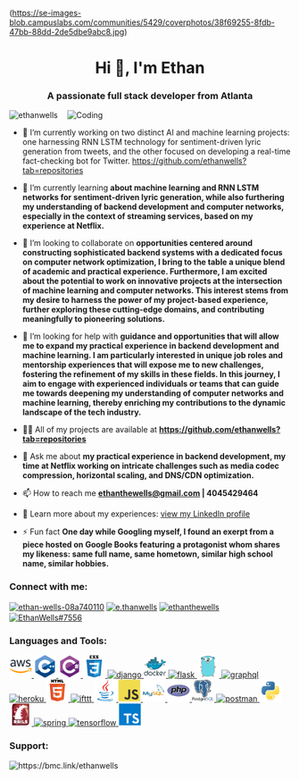 (https://se-images-blob.campuslabs.com/communities/5429/coverphotos/38f69255-8fdb-47bb-88dd-2de5dbe9abc8.jpg)

<h1 align="center">Hi 👋, I'm Ethan</h1>
<h3 align="center">A passionate full stack developer from Atlanta</h3>
<img align="right" alt="Coding" width="400" src="https://cdn.dribbble.com/users/1162077/screenshots/3848914/programmer.gif">

<p align="left"> <img src="https://komarev.com/ghpvc/?username=ethanwells&label=Profile%20views&color=0e75b6&style=flat" alt="ethanwells" /> </p>

- 🔭 I’m currently working on two distinct AI and machine learning projects: one harnessing RNN LSTM technology for sentiment-driven lyric generation from tweets, and the other focused on developing a real-time fact-checking bot for Twitter. https://github.com/ethanwells?tab=repositories

- 🌱 I’m currently learning **about machine learning and RNN LSTM networks for sentiment-driven lyric generation, while also furthering my understanding of backend development and computer networks, especially in the context of streaming services, based on my experience at Netflix.**

- 👯 I’m looking to collaborate on **opportunities centered around constructing sophisticated backend systems with a dedicated focus on computer network optimization, I bring to the table a unique blend of academic and practical experience. Furthermore, I am excited about the potential to work on innovative projects at the intersection of machine learning and computer networks. This interest stems from my desire to harness the power of my project-based experience, further exploring these cutting-edge domains, and contributing meaningfully to pioneering solutions.**

- 🤝 I’m looking for help with **guidance and opportunities that will allow me to expand my practical experience in backend development and machine learning. I am particularly interested in unique job roles and mentorship experiences that will expose me to new challenges, fostering the refinement of my skills in these fields. In this journey, I aim to engage with experienced individuals or teams that can guide me towards deepening my understanding of computer networks and machine learning, thereby enriching my contributions to the dynamic landscape of the tech industry.**

- 👨‍💻 All of my projects are available at **https://github.com/ethanwells?tab=repositories**

- 💬 Ask me about **my practical experience in backend development, my time at Netflix working on intricate challenges such as media codec compression, horizontal scaling, and DNS/CDN optimization.**

- 📫 How to reach me **ethanthewells@gmail.com | 4045429464**

- 📄 Learn more about my experiences: [view my LinkedIn profile](https://www.linkedin.com/in/ethan-wells-08a740110/)

- ⚡ Fun fact **One day while Googling myself, I found an exerpt from a piece hosted on Google Books featuring a protagonist whom shares my likeness: same full name, same hometown, similar high school name, similar hobbies.**

<h3 align="left">Connect with me:</h3>
<p align="left">
<a href="https://linkedin.com/in/ethan-wells-08a740110" target="blank"><img align="center" src="https://raw.githubusercontent.com/rahuldkjain/github-profile-readme-generator/master/src/images/icons/Social/linked-in-alt.svg" alt="ethan-wells-08a740110" height="30" width="40" /></a>
<a href="https://instagram.com/e.thanwells" target="blank"><img align="center" src="https://raw.githubusercontent.com/rahuldkjain/github-profile-readme-generator/master/src/images/icons/Social/instagram.svg" alt="e.thanwells" height="30" width="40" /></a>
<a href="https://www.leetcode.com/ethanthewells" target="blank"><img align="center" src="https://raw.githubusercontent.com/rahuldkjain/github-profile-readme-generator/master/src/images/icons/Social/leet-code.svg" alt="ethanthewells" height="30" width="40" /></a>
<a href="https://discord.gg/EthanWells#7556" target="blank"><img align="center" src="https://raw.githubusercontent.com/rahuldkjain/github-profile-readme-generator/master/src/images/icons/Social/discord.svg" alt="EthanWells#7556" height="30" width="40" /></a>
</p>

<h3 align="left">Languages and Tools:</h3>
<p align="left"> <a href="https://aws.amazon.com" target="_blank" rel="noreferrer"> <img src="https://raw.githubusercontent.com/devicons/devicon/master/icons/amazonwebservices/amazonwebservices-original-wordmark.svg" alt="aws" width="40" height="40"/> </a> <a href="https://www.w3schools.com/cpp/" target="_blank" rel="noreferrer"> <img src="https://raw.githubusercontent.com/devicons/devicon/master/icons/cplusplus/cplusplus-original.svg" alt="cplusplus" width="40" height="40"/> </a> <a href="https://www.w3schools.com/cs/" target="_blank" rel="noreferrer"> <img src="https://raw.githubusercontent.com/devicons/devicon/master/icons/csharp/csharp-original.svg" alt="csharp" width="40" height="40"/> </a> <a href="https://www.w3schools.com/css/" target="_blank" rel="noreferrer"> <img src="https://raw.githubusercontent.com/devicons/devicon/master/icons/css3/css3-original-wordmark.svg" alt="css3" width="40" height="40"/> </a> <a href="https://www.djangoproject.com/" target="_blank" rel="noreferrer"> <img src="https://cdn.worldvectorlogo.com/logos/django.svg" alt="django" width="40" height="40"/> </a> <a href="https://www.docker.com/" target="_blank" rel="noreferrer"> <img src="https://raw.githubusercontent.com/devicons/devicon/master/icons/docker/docker-original-wordmark.svg" alt="docker" width="40" height="40"/> </a> <a href="https://flask.palletsprojects.com/" target="_blank" rel="noreferrer"> <img src="https://www.vectorlogo.zone/logos/pocoo_flask/pocoo_flask-icon.svg" alt="flask" width="40" height="40"/> </a> <a href="https://golang.org" target="_blank" rel="noreferrer"> <img src="https://raw.githubusercontent.com/devicons/devicon/master/icons/go/go-original.svg" alt="go" width="40" height="40"/> </a> <a href="https://graphql.org" target="_blank" rel="noreferrer"> <img src="https://www.vectorlogo.zone/logos/graphql/graphql-icon.svg" alt="graphql" width="40" height="40"/> </a> <a href="https://heroku.com" target="_blank" rel="noreferrer"> <img src="https://www.vectorlogo.zone/logos/heroku/heroku-icon.svg" alt="heroku" width="40" height="40"/> </a> <a href="https://www.w3.org/html/" target="_blank" rel="noreferrer"> <img src="https://raw.githubusercontent.com/devicons/devicon/master/icons/html5/html5-original-wordmark.svg" alt="html5" width="40" height="40"/> </a> <a href="https://ifttt.com/" target="_blank" rel="noreferrer"> <img src="https://www.vectorlogo.zone/logos/ifttt/ifttt-ar21.svg" alt="ifttt" width="40" height="40"/> </a> <a href="https://www.java.com" target="_blank" rel="noreferrer"> <img src="https://raw.githubusercontent.com/devicons/devicon/master/icons/java/java-original.svg" alt="java" width="40" height="40"/> </a> <a href="https://developer.mozilla.org/en-US/docs/Web/JavaScript" target="_blank" rel="noreferrer"> <img src="https://raw.githubusercontent.com/devicons/devicon/master/icons/javascript/javascript-original.svg" alt="javascript" width="40" height="40"/> </a> <a href="https://www.mysql.com/" target="_blank" rel="noreferrer"> <img src="https://raw.githubusercontent.com/devicons/devicon/master/icons/mysql/mysql-original-wordmark.svg" alt="mysql" width="40" height="40"/> </a> <a href="https://www.php.net" target="_blank" rel="noreferrer"> <img src="https://raw.githubusercontent.com/devicons/devicon/master/icons/php/php-original.svg" alt="php" width="40" height="40"/> </a> <a href="https://www.postgresql.org" target="_blank" rel="noreferrer"> <img src="https://raw.githubusercontent.com/devicons/devicon/master/icons/postgresql/postgresql-original-wordmark.svg" alt="postgresql" width="40" height="40"/> </a> <a href="https://postman.com" target="_blank" rel="noreferrer"> <img src="https://www.vectorlogo.zone/logos/getpostman/getpostman-icon.svg" alt="postman" width="40" height="40"/> </a> <a href="https://www.python.org" target="_blank" rel="noreferrer"> <img src="https://raw.githubusercontent.com/devicons/devicon/master/icons/python/python-original.svg" alt="python" width="40" height="40"/> </a> <a href="https://rubyonrails.org" target="_blank" rel="noreferrer"> <img src="https://raw.githubusercontent.com/devicons/devicon/master/icons/rails/rails-original-wordmark.svg" alt="rails" width="40" height="40"/> </a> <a href="https://spring.io/" target="_blank" rel="noreferrer"> <img src="https://www.vectorlogo.zone/logos/springio/springio-icon.svg" alt="spring" width="40" height="40"/> </a> <a href="https://www.tensorflow.org" target="_blank" rel="noreferrer"> <img src="https://www.vectorlogo.zone/logos/tensorflow/tensorflow-icon.svg" alt="tensorflow" width="40" height="40"/> </a> <a href="https://www.typescriptlang.org/" target="_blank" rel="noreferrer"> <img src="https://raw.githubusercontent.com/devicons/devicon/master/icons/typescript/typescript-original.svg" alt="typescript" width="40" height="40"/> </a> </p>

<h3 align="left">Support:</h3>
<p><a href="https://www.buymeacoffee.com/https://bmc.link/ethanwells"> <img align="left" src="https://cdn.buymeacoffee.com/buttons/v2/default-yellow.png" height="50" width="210" alt="https://bmc.link/ethanwells" /></a></p><br><br>
